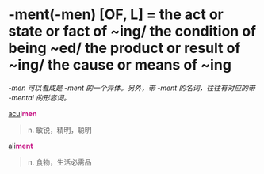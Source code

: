 # -ment(-men) [OF, L] = the act or state or fact of ~ing/ the condition of being ~ed/ the product or result of ~ing/ the cause or means of ~ing

*-men 可以看成是 -ment 的一个异体。另外，带 -ment 的名词，往往有对应的带 -mental 的形容词。*

[acu](_ac_.md)i<b style="color: #C71585;">men</b>
> n. 敏锐，精明，聪明

[al](_al_.md)i<b style="color: #C71585;">ment</b>
> n. 食物，生活必需品